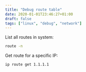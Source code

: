 ```yaml
---
title: "Debug route table"
date: 2020-01-01T23:46:27+01:00
draft: false
tags: ["linux", "debug", "network"]
---
```


List all routes in system:
```bash
route -n
```
Get route for a specific IP:
```bash
ip route get 1.1.1.1
```
